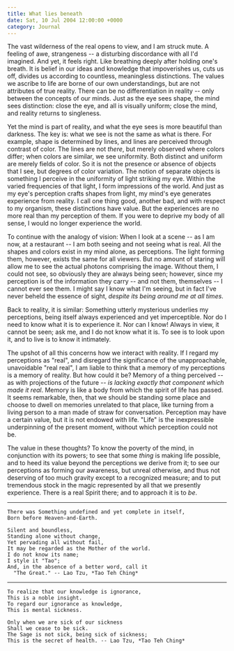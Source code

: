 ```yaml
---
title: What lies beneath
date: Sat, 10 Jul 2004 12:00:00 +0000
category: Journal
---
```


The vast wilderness of the real opens to view, and I am struck mute.  A
feeling of awe, strangeness -- a disturbing discordance with all I'd
imagined.  And yet, it feels right.  Like breathing deeply after holding
one's breath.  It is belief in our ideas and knowledge that impoverishes
us, cuts us off, divides us according to countless, meaningless
distinctions.  The values we ascribe to life are borne of our own
understandings, but are not attributes of true reality.  There can be no
differentiation in reality -- only between the concepts of our minds.
Just as the eye sees shape, the mind sees distinction: close the eye,
and all is visually uniform; close the mind, and reality returns to
singleness.

Yet the mind is part of reality, and what the eye sees is more beautiful
than darkness.  The key is: what we see is not the same as what is
there.  For example, shape is determined by lines, and lines are
perceived through contrast of color.  The lines are not *there*, but
merely observed where colors differ; when colors are similar, we see
uniformity.  Both distinct and uniform are merely fields of color.  So
it is not the presence or absence of objects that I see, but degrees of
color variation.  The notion of separate objects is something I perceive
in the uniformity of light striking my eye.  Within the varied
frequencies of that light, I form impressions of the world.  And just as
my eye's perception crafts shapes from light, my mind's eye generates
experience from reality.  I call one thing good, another bad, and with
respect to my organism, these distinctions have value.  But the
experiences are no more real than my perception of them.  If you were to
deprive my body of all sense, I would no longer experience the world.

To continue with the analogy of vision: When I look at a scene -- as I
am now, at a restaurant -- I am both seeing and not seeing what is real.
All the shapes and colors exist in my mind alone, as perceptions.  The
light forming them, however, exists the same for all viewers.  But no
amount of staring will allow me to see the actual photons comprising the
image.  Without them, I could not see, so obviously they are always
being seen; however, since my perception is of the information they
carry -- and not them, themselves -- I cannot ever see them.  I might
say I know what I'm seeing, but in fact I've never beheld the essence of
sight, *despite its being around me at all times*.

Back to reality, it is similar: Something utterly mysterious underlies
my perceptions, being itself always experienced and yet imperceptible.
Nor do I need to know what it is to experience it.  Nor can I know!
Always in view, it cannot be seen; ask me, and I do not know what it is.
To see is to look upon it, and to live is to know it intimately.

The upshot of all this concerns how we interact with reality.  If I
regard my perceptions as "real", and disregard the significance of the
unapproachable, unavoidable "real real", I am liable to think that a
memory of my perceptions is a memory of reality.  But how could it be?
Memory of a thing perceived -- as with projections of the future -- *is
lacking exactly that component which made it real*.  Memory is like a
body from which the spirit of life has passed.  It seems remarkable,
then, that we should be standing some place and choose to dwell on
memories unrelated to that place, like turning from a living person to a
man made of straw for conversation.  Perception may have a certain
value, but it is not endowed with life.  "Life" is the inexpressible
underpinning of the present moment, without which perception could not
be.

The value in these thoughts?  To know the poverty of the mind, in
conjunction with its powers; to see that some *thing* is making life
possible, and to heed its value beyond the perceptions we derive from
it; to see our perceptions as forming our awareness, but unreal
otherwise, and thus not deserving of too much gravity except to a
recognized measure; and to put tremendous stock in the magic represented
by all that we presently experience.  There is a real Spirit there; and
to approach it is to *be*.

------

    There was Something undefined and yet complete in itself,  
    Born before Heaven-and-Earth.

    Silent and boundless,  
    Standing alone without change,  
    Yet pervading all without fail,  
    It may be regarded as the Mother of the world.  
    I do not know its name;  
    I style it "Tao";  
    And, in the absence of a better word, call it  
      "The Great." -- Lao Tzu, *Tao Teh Ching*

------

    To realize that our knowledge is ignorance,  
    This is a noble insight.  
    To regard our ignorance as knowledge,  
    This is mental sickness.

    Only when we are sick of our sickness  
    Shall we cease to be sick.  
    The Sage is not sick, being sick of sickness;  
    This is the secret of health. -- Lao Tzu, *Tao Teh Ching*


